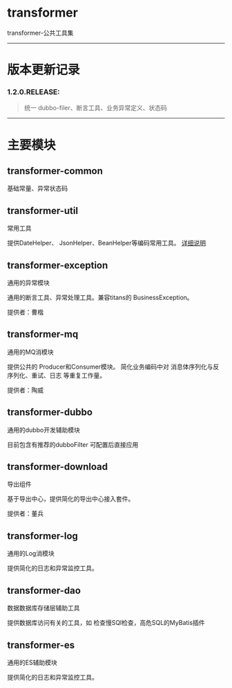 # transformer
transformer-公共工具集

***

# 版本更新记录
### 1.2.0.RELEASE:
>统一 dubbo-filer、断言工具、业务异常定义、状态码

***
# 主要模块

## transformer-common
基础常量、异常状态码

## transformer-util
常用工具 

提供DateHelper、 JsonHelper、BeanHelper等编码常用工具。
[详细说明]()

## transformer-exception
通用的异常模块

通用的断言工具、异常处理工具。兼容titans的 BusinessException。

提供者：曹楷

## transformer-mq
通用的MQ消模块  

提供公共的 Producer和Consumer模块。 简化业务编码中对 消息体序列化与反序列化、重试、日志 等重复工作量。

提供者：陶威

## transformer-dubbo
通用的dubbo开发辅助模块

目前包含有推荐的dubboFilter 可配置后直接应用

## transformer-download
导出组件

基于导出中心，提供简化的导出中心接入套件。  

提供者：董兵

## transformer-log
通用的Log消模块
 
提供简化的日志和异常监控工具。


## transformer-dao
数据数据库存储层辅助工具

提供数据库访问有关的工具，如 检查慢SQl检查，高危SQL的MyBatis插件



## transformer-es
通用的ES辅助模块

提供简化的日志和异常监控工具。



